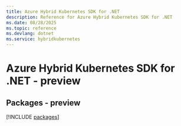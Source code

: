 ```yaml
---
title: Azure Hybrid Kubernetes SDK for .NET
description: Reference for Azure Hybrid Kubernetes SDK for .NET
ms.date: 08/28/2025
ms.topic: reference
ms.devlang: dotnet
ms.service: hybridkubernetes
---
```

# Azure Hybrid Kubernetes SDK for .NET - preview
## Packages - preview
[!INCLUDE [packages](hybrid-kubernetes-index.md)]